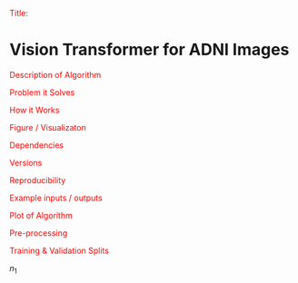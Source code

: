 <span style="color:red">Title:</span>
# Vision Transformer for ADNI Images

<span style="color:red">Description of Algorithm</span>

<span style="color:red">Problem it Solves</span>

<span style="color:red">How it Works</span>

<span style="color:red">Figure / Visualizaton</span>

<span style="color:red">Dependencies</span>

<span style="color:red">Versions</span>

<span style="color:red">Reproducibility</span>

<span style="color:red">Example inputs / outputs</span>

<span style="color:red">Plot of Algorithm</span>

<span style="color:red">Pre-processing</span>

<span style="color:red">Training & Validation Splits</span>


$n_{1}$